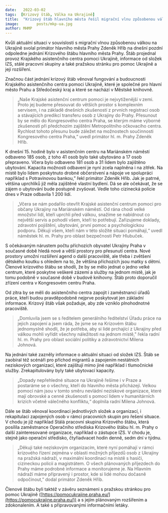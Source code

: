 ```yaml
---
date:   2022-03-02
tags:  [Krizový štáb, Válka na Ukrajině]
title:  "Krizový štáb hlavního města řešil migrační vlnu způsobenou válkou na Ukrajině"
image: 	      posts/mkp-ua.jpg
author: MHMP
---
```


Kvůli aktuální situaci v souvislosti s migrační vlnou způsobenou válkou na Ukrajině svolal primátor hlavního města Prahy Zdeněk Hřib na dnešní pozdní odpoledne jednání Krizového štábu hlavního města Prahy. Štáb projednal provoz Krajského asistenčního centra pomoci Ukrajině, informace od složek IZS, stálé pracovní skupiny a také pražskou stránku pro pomoc Ukrajině a její rozšíření.

Značnou část jednání krizový štáb věnoval fungování a budoucnosti Krajského asistenčního centra pomoci Ukrajině, které je společné pro hlavní město Prahu a Středočeský kraj a které se nachází v Městské knihovně. 

> „Naše Krajské asistenční centrum pomoci je nejvytíženější v zemi. Proto jej budeme přesouvat do větších prostor s komplexním servisem, i na základě dnešních zkušeností z prvních registrací osob a stávajících predikcí transferu osob z Ukrajiny do Prahy. Přesunout by se mělo do Kongresového centra Praha, se kterým máme výborné zkušenosti při předchozím zajištění Metropolitního očkovacího centra. Rychlost tohoto přesunu bude záležet na možnostech součinnosti Kongresového centra Praha,“ uvedl primátor hl. m. Prahy Zdeněk Hřib.

K dnešní 15. hodině bylo v asistenčním centru na Mariánském náměstí odbaveno 185 osob, z toho 41 osob bylo také ubytováno a 17 osob přepraveno. Včera bylo odbaveno 181 osob a 31 lidem bylo zajištěno ubytování. Kapacita možnosti odbavení je nyní zcela naplněna i na zítřek. Na místě bylo lidem poskytnuto drobné občerstvení a nápoje ve spolupráci například s Potravinovou bankou,” řekl primátor Zdeněk Hřib. Jak je patrné, většina uprchlíků již měla zajištěné vlastní bydlení. Dá se ale očekávat, že se zájem o ubytování bude postupně zvyšovat. Vedle toho cizinecká policie dnes v Praze odbavila 1 200 lidí.

> „Včera se nám podařilo otevřít Krajské asistenční centrum pomoci pro občany Ukrajiny na Mariánském náměstí. Od rána chodí velké množství lidí, kteří uprchli před válkou, snažíme se nabídnout co největší servis a pohodlí všem, kteří to potřebují. Zařizujeme doklady, zdravotní pojištění, ubytování, první pomoc a psychologickou podporu. Děkuji všem, kteří nám v této složité situaci pomáhají,“ uvedl náměstek hl. m. Prahy pro oblast bezpečnosti Petr Hlubuček.

S očekávaným nárustem počtu příchozích obyvatel Ukrajiny Praha v současné době hledá nové a větší prostory pro přesunutí centra. Nové prostory umožní rozšíření agend o další pracoviště, ale třeba i zvětšení dětského koutku s ohledem na to, že většina příchozích jsou matky s dětmi. Členové krizového štábu se shodli, že by se mělo jednat o jedno velké centrum, které poskytne veškeré zázemí a služby na jednom místě, jak je tomu podobně v současné době v budově knihovny. Štáb proto doporučil zřízení centra v Kongresovém centru Praha.

Od zítra by se měli do asistenčního centra zapojit i zaměstnanci úřadů práce, kteří budou pravděpodobně nejprve poskytovat jen základní informace. Krizový štáb však požaduje, aby zde vzniklo plnohodnotné pracoviště.

> „Domluvila jsem se s ředitelem generálního ředitelství Úřadu práce na jejich zapojení a jsem ráda, že jsme se na Krizovém štábu jednomyslně shodli, že je potřeba, aby si lidé prchající z Ukrajiny před válkou mohli vyřídit všechny náležitosti na jednom místě," řekla radní hl. m. Prahy pro oblast sociální politiky a zdravotnictví Milena Johnová.

Na jednání také zazněly informace o aktuální situaci od složek IZS. Štáb se zaobíral též scénáři pro příchod migrantů a zapojením nestátních neziskových organizací, které zajištují mimo jiné například i tlumočnické služby. Zrekapitulovány byly také ubytovací kapacity.

> „Dopady nepřehledné situace na Ukrajině řešíme i v Praze a postaráme se o všechny, kteří do hlavního města přicházejí. Velkou pomocí nám jsou v tomto směru nevládní neziskové organizace, které mají obrovské a cenné zkušenosti s pomocí lidem v humanitárních krizích včetně válečného konfliktu,“ doplnila radní Milena Johnová.

Dále se štáb věnoval koordinaci jednotlivých složek a organizací, i rekapitulaci zapojených osob v rámci pracovních skupin pro řešení situace. V chodu je již například Stálá pracovní skupina Krizového štábu, která posílila zaměstnance Operačního střediska Krizového štábu hl. m. Prahy o další zainteresované organizace, například o zástupce IZS. V chodu je, stejně jako operační středisko, čtyřiadvacet hodin denně, sedm dní v týdnu.

> „Děkuji také neziskovým organizacím, které nyní pomáhají v rámci krizového řízení zejména v oblasti možných příjezdů osob z Ukrajiny na pražská nádraží, v maximální koordinaci na místě s hasiči, cizineckou policií a magistrátem. O všech plánovaných příjezdech do Prahy máme podrobné informace a monitorujeme je. Na Hlavním nádraží máme připravený i prostor, kde si lidé mohou dočasně odpočinout,” dodal primátor Zdeněk Hřib. 

Členové štábu byli taktéž v závěru seznámeni s pražskou stránkou pro pomoc Ukrajině ([https://pomocukrajine.praha.eu/](https://pomocukrajine.praha.eu/)) a s jejím plánovaným rozšířením a zdokonalením. A také s připravovanými informačními letáky.

 
